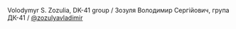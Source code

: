 Volodymyr S. Zozulia, DK-41 group / Зозуля Володимир Сергійович, група ДК-41 / [@zozulyavladimir](https://github.com/zozulyavladimir)